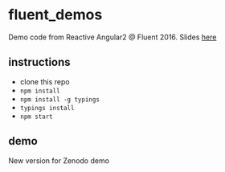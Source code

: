 # fluent_demos
Demo code from Reactive Angular2 @ Fluent 2016. Slides [here](https://docs.google.com/presentation/d/1pBM3Is5SrXn_wmK_sF2BDXZUm44BmoUT_Ohg9da6K1k/edit?usp=sharing)

## instructions

- clone this repo
- `npm install`
- `npm install -g typings`
- `typings install`
- `npm start`
## demo
New version for Zenodo demo
